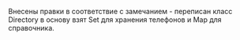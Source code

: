 Внесены правки в соответствие с замечанием - переписан класс Directory в основу взят Set для хранения телефонов и Map для справочника.
